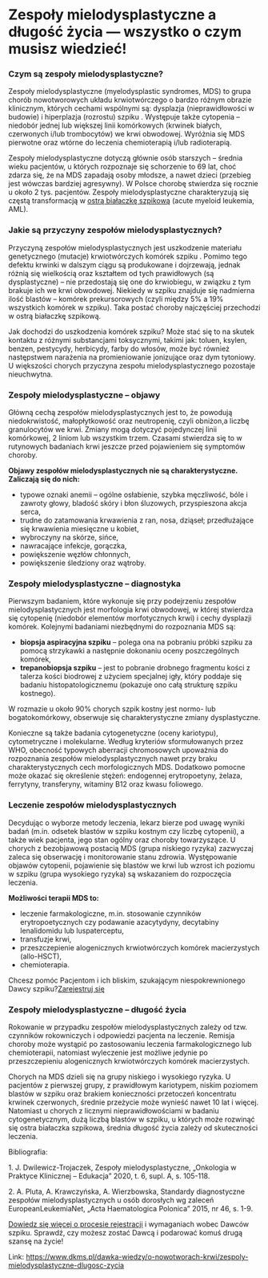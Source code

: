 # Zespoły mielodysplastyczne a długość życia — wszystko o czym musisz wiedzieć!

### Czym są zespoły mielodysplastyczne?


Zespoły mielodysplastyczne (myelodysplastic syndromes, MDS) to grupa chorób nowotworowych układu krwiotwórczego o bardzo różnym obrazie klinicznym, których cechami wspólnymi są: dysplazja (nieprawidłowości w budowie) i hiperplazja (rozrostu) szpiku . Występuje także cytopenia – niedobór jednej lub większej linii komórkowych (krwinek białych, czerwonych i/lub trombocytów) we krwi obwodowej. Wyróżnia się MDS pierwotne oraz wtórne do leczenia chemioterapią i/lub radioterapią.


Zespoły mielodysplastyczne dotyczą głównie osób starszych – średnia wieku pacjentów, u których rozpoznaje się schorzenie to 69 lat, choć zdarza się, że na MDS zapadają osoby młodsze, a nawet dzieci (przebieg jest wówczas bardziej agresywny). W Polsce chorobę stwierdza się rocznie u około 2 tys. pacjentów. Zespoły mielodysplastyczne charakteryzują się częstą transformacją w [ostrą białaczkę szpikową](https://www.dkms.pl/dawka-wiedzy/o-nowotworach-krwi/bialaczka) (acute myeloid leukemia, AML).


### Jakie są przyczyny zespołów mielodysplastycznych?


Przyczyną zespołów mielodysplastycznych jest uszkodzenie materiału genetycznego (mutacje) krwiotwórczych komórek szpiku . Pomimo tego defektu krwinki w dalszym ciągu są produkowane i dojrzewają, jednak różnią się wielkością oraz kształtem od tych prawidłowych (są dysplastyczne) – nie przedostają się one do krwiobiegu, w związku z tym brakuje ich we krwi obwodowej. Niekiedy w szpiku znajduje się nadmierna ilość blastów – komórek prekursorowych (czyli między 5% a 19% wszystkich komórek w szpiku). Taka postać choroby najczęściej przechodzi w ostrą białaczkę szpikową.


Jak dochodzi do uszkodzenia komórek szpiku? Może stać się to na skutek kontaktu z różnymi substancjami toksycznymi, takimi jak: toluen, ksylen, benzen, pestycydy, herbicydy, farby do włosów, może być również następstwem narażenia na promieniowanie jonizujące oraz dym tytoniowy. U większości chorych przyczyna zespołu mielodysplastycznego pozostaje nieuchwytna.


### Zespoły mielodysplastyczne – objawy


Główną cechą zespołów mielodysplastycznych jest to, że powodują niedokrwistość, małopłytkowość oraz neutropenię, czyli obniżon,a liczbę granulocytów we krwi. Zmiany mogą dotyczyć pojedynczej linii komórkowej, 2 liniom lub wszystkim trzem. Czasami stwierdza się to w rutynowych badaniach krwi jeszcze przed pojawieniem się symptomów choroby.


**Objawy zespołów mielodysplastycznych nie są charakterystyczne. Zaliczają się do nich:**


* typowe oznaki anemii – ogólne osłabienie, szybka męczliwość, bóle i zawroty głowy, bladość skóry i błon śluzowych, przyspieszona akcja serca,
* trudne do zatamowania krwawienia z ran, nosa, dziąseł; przedłużające się krwawienia miesięczne u kobiet,
* wybroczyny na skórze, sińce,
* nawracające infekcje, gorączka,
* powiększenie węzłów chłonnych,
* powiększenie śledziony oraz wątroby.


### Zespoły mielodysplastyczne – diagnostyka


Pierwszym badaniem, które wykonuje się przy podejrzeniu zespołów mielodysplastycznych jest morfologia krwi obwodowej, w której stwierdza się cytopenię (niedobór elementów morfotycznych krwi) i cechy dysplazji komórek. Kolejnymi badaniami niezbędnymi do rozpoznania MDS są:


* **biopsja aspiracyjna szpiku** – polega ona na pobraniu próbki szpiku za pomocą strzykawki a następnie dokonaniu oceny poszczególnych komórek,
* **trepanobiopsja szpiku**  – jest to pobranie drobnego fragmentu kości z talerza kości biodrowej z użyciem specjalnej igły, który poddaje się badaniu histopatologicznemu (pokazuje ono całą strukturę szpiku kostnego).


W rozmazie u około 90% chorych szpik kostny jest normo\- lub bogatokomórkowy, obserwuje się charakterystyczne zmiany dysplastyczne.


Konieczne są także badania cytogenetyczne (oceny kariotypu), cytometryczne i molekularne. Według kryteriów sformułowanych przez WHO, obecność typowych aberracji chromosowych upoważnia do rozpoznania zespołów mielodysplastycznych nawet przy braku charakterystycznych cech morfologicznych MDS. Dodatkowo pomocne może okazać się określenie stężeń: endogennej erytropoetyny, żelaza, ferrytyny, transferyny, witaminy B12 oraz kwasu foliowego.


### Leczenie zespołów mielodysplastycznych


Decydując o wyborze metody leczenia, lekarz bierze pod uwagę wyniki badań (m.in. odsetek blastów w szpiku kostnym czy liczbę cytopenii), a także wiek pacjenta, jego stan ogólny oraz choroby towarzyszące. U chorych z bezobjawową postacią MDS (grupa niskiego ryzyka) zazwyczaj zaleca się obserwację i monitorowanie stanu zdrowia. Występowanie objawów cytopenii, pojawienie się blastów we krwi lub wzrost ich poziomu w szpiku (grupa wysokiego ryzyka) są wskazaniem do rozpoczęcia leczenia.


**Możliwości terapii MDS to:**


* leczenie farmakologiczne, m.in. stosowanie czynników erytropoetycznych czy podawanie azacytydyny, decytabiny lenalidomidu lub luspaterceptu,
* transfuzje krwi,
* przeszczepienie alogenicznych krwiotwórczych komórek macierzystych (allo\-HSCT),
* chemioterapia.


Chcesz pomóc Pacjentom i ich bliskim, szukającym niespokrewnionego Dawcy szpiku?[Zarejestruj się](/zarejestruj-sie-teraz "Zarejestruj sie teraz")
### Zespoły mielodysplastyczne – długość życia


Rokowanie w przypadku zespołów mielodysplastycznych zależy od tzw. czynników rokowniczych i odpowiedzi pacjenta na leczenie. Remisja choroby może wystąpić po zastosowaniu leczenia farmakologicznego lub chemioterapii, natomiast wyleczenie jest możliwe jedynie po przeszczepieniu alogenicznych krwiotwórczych komórek macierzystych.


Chorych na MDS dzieli się na grupy niskiego i wysokiego ryzyka. U pacjentów z pierwszej grupy, z prawidłowym kariotypem, niskim poziomem blastów w szpiku oraz brakiem konieczności przetoczeń koncentratu krwinek czerwonych, średnie przeżycie może wynieść nawet 10 lat i więcej. Natomiast u chorych z licznymi nieprawidłowościami w badaniu cytogenetycznym, dużą liczbą blastów w szpiku, u których może rozwinąć się ostra białaczka szpikowa, średnia długość życia zależy od skuteczności leczenia.


Bibliografia:


1\. J. Dwilewicz\-Trojaczek, Zespoły mielodysplastyczne, „Onkologia w Praktyce Klinicznej – Edukacja” 2020, t. 6, supl. A, s. 105\-118\.


2\. A. Pluta, A. Krawczyńska, A. Wierzbowska, Standardy diagnostyczne zespołów mielodysplastycznych u osób dorosłych wg zaleceń EuropeanLeukemiaNet, „Acta Haematologica Polonica” 2015, nr 46, s. 1\-9\.


[Dowiedz się więcej o procesie rejestracji](https://www.dkms.pl/dawka-wiedzy/o-rejestracji) i wymaganiach wobec Dawców szpiku. Sprawdź, czy możesz zostać Dawcą i podarować komuś drugą szansę na życie!



Link: https://www.dkms.pl/dawka-wiedzy/o-nowotworach-krwi/zespoly-mielodysplastyczne-dlugosc-zycia
